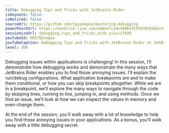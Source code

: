 ```yaml
---
title: Debugging Tips and Tricks with JetBrains Rider
isKeynote: false
isRetired: false
sourceUrl: https://github.com/jguadagno/mastering-debugging
powerPointUrl: https://onedrive.live.com/embed?cid=406EE4C95978C038&resid=406EE4C95978C038%2180055&authkey=AKgPMEW4p9IEXvk&em=2
sessionizeUrl: debugging_tips_and_tricks_with_visu/17930
youTubeId: KM27QGVwgas
youTubeCaption: Debugging Tips and Tricks with JetBrains Rider at JetBrains .NET Days Online
level: 300
---
```

Debugging issues within applications is challenging! In this session, I’ll demonstrate how debugging works and demonstrate the many ways that JetBrains Rider enables you to find those annoying issues. I’ll explain the run/debug configurations. What application breakpoints are and to make them conditional, or how you can skip breakpoints altogether. While we are in a breakpoint, we’ll explore the many ways to navigate through the code by skipping lines, running to line, jumping in, and using methods. Once we find an issue, we’ll look at how we can inspect the values in memory and even change them.

At the end of the session, you’ll walk away with a lot of knowledge to help you find those annoying issues in your applications. As a bonus, you’ll walk away with a little debugging secret.

